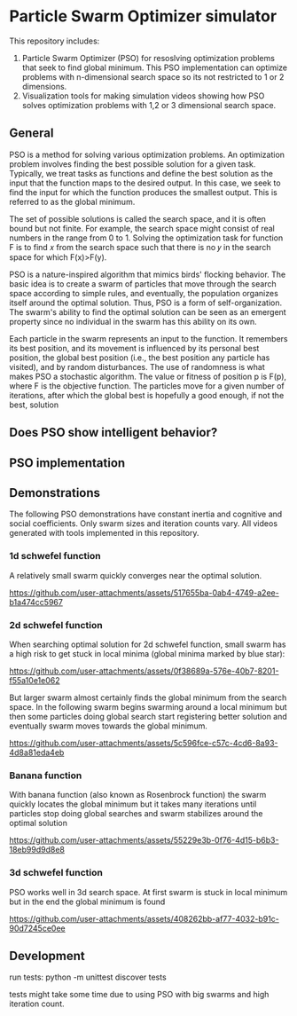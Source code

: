 ﻿# Particle Swarm Optimizer simulator

This repository includes:

1. Particle Swarm Optimizer (PSO) for resoslving optimization problems that seek to find global minimum. This PSO implementation can optimize problems with n-dimensional search space so its not restricted to 1 or 2 dimensions.
2. Visualization tools for making simulation videos showing how PSO solves optimization problems with 1,2 or 3 dimensional search space.

## General

PSO is a method for solving various optimization problems. An optimization problem involves finding the best possible solution for a given task. Typically, we treat tasks as functions and define the best solution as the input that the function maps to the desired output. In this case, we seek to find the input for which the function produces the smallest output. This is referred to as the global minimum.

The set of possible solutions is called the search space, and it is often bound but not finite. For example, the search space might consist of real numbers in the range from 0 to 1. Solving the optimization task for function F is to find 𝑥 from the search space such that there is no 𝑦 in the search space for which F(x)>F(y).

PSO is a nature-inspired algorithm that mimics birds' flocking behavior. The basic idea is to create a swarm of particles that move through the search space according to simple rules, and eventually, the population organizes itself around the optimal solution. Thus, PSO is a form of self-organization. The swarm's ability to find the optimal solution can be seen as an emergent property since no individual in the swarm has this ability on its own.

Each particle in the swarm represents an input to the function. It remembers its best position, and its movement is influenced by its personal best position, the global best position (i.e., the best position any particle has visited), and by random disturbances. The use of randomness is what makes PSO a stochastic algorithm. The value or fitness of position p is F(p), where F is the objective function. The particles move for a given number of iterations, after which the global best is hopefully a good enough, if not the best, solution

## Does PSO show intelligent behavior?

## PSO implementation

## Demonstrations

The following PSO demonstrations have constant inertia and cognitive and social coefficients. Only swarm sizes and iteration counts vary. All videos generated with tools implemented in this repository.

### 1d schwefel function

A relatively small swarm quickly converges near the optimal solution.

https://github.com/user-attachments/assets/517655ba-0ab4-4749-a2ee-b1a474cc5967

### 2d schwefel function

When searching optimal solution for 2d schwefel function, small swarm has a high risk to get stuck in local minima (global minima marked by blue star):

https://github.com/user-attachments/assets/0f38689a-576e-40b7-8201-f55a10e1e062

But larger swarm almost certainly finds the global minimum from the search space. In the following swarm begins swarming around a local minimum but then some particles doing global search start registering better solution and eventually swarm moves towards the global minimum.

https://github.com/user-attachments/assets/5c596fce-c57c-4cd6-8a93-4d8a81eda4eb

### Banana function

With banana function (also known as Rosenbrock function) the swarm quickly locates the global minimum but it takes many iterations until particles stop doing global searches and swarm stabilizes around the optimal solution

https://github.com/user-attachments/assets/55229e3b-0f76-4d15-b6b3-18eb99d9d8e8

### 3d schwefel function

PSO works well in 3d search space. At first swarm is stuck in local minimum but in the end the global minimum is found

https://github.com/user-attachments/assets/408262bb-af77-4032-b91c-90d7245ce0ee

## Development

run tests: python -m unittest discover tests

tests might take some time due to using PSO with big swarms and high iteration count.
